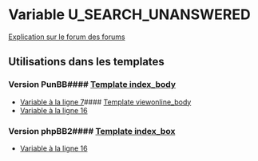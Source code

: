 # Variable U_SEARCH_UNANSWERED
[Explication sur le forum des forums](http://forum.forumactif.com/t294113-listing-des-variables#U_SEARCH_UNANSWERED)
## Utilisations dans les templates
### Version PunBB#### [Template index_body](punbb/index_body.md)
* [Variable à la ligne 7](../punbb/index_body.tpl#L7)#### [Template viewonline_body](punbb/viewonline_body.md)
* [Variable à la ligne 16](../punbb/viewonline_body.tpl#L16)
### Version phpBB2#### [Template index_box](subsilver/index_box.md)
* [Variable à la ligne 16](../subsilver/index_box.tpl#L16)